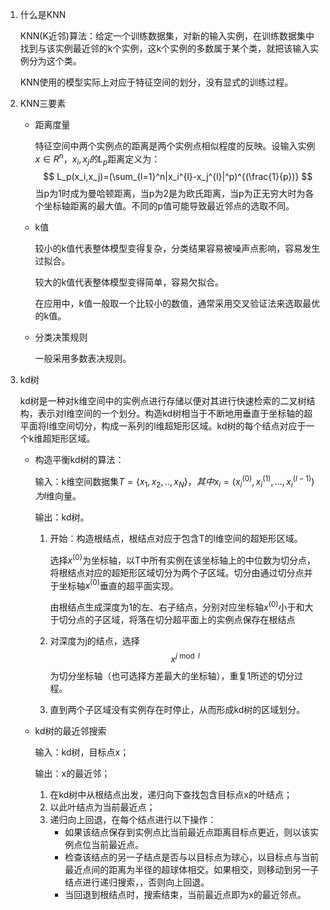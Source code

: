 1. 什么是KNN

   KNN(K近邻)算法：给定一个训练数据集，对新的输入实例，在训练数据集中找到与该实例最近邻的k个实例，这k个实例的多数属于某个类，就把该输入实例分为这个类。

   KNN使用的模型实际上对应于特征空间的划分，没有显式的训练过程。

2. KNN三要素

   - 距离度量

     特征空间中两个实例点的距离是两个实例点相似程度的反映。设输入实例$x\in R^n$$，$$x_i,x_j$$的$$L_p$距离定义为：
     $$
     L_p(x_i,x_j)=(\sum_{l=1}^n|x_i^{l}-x_j^{l}|^p)^{(\frac{1}{p})}
     $$
     当p为1时成为曼哈顿距离，当p为2是为欧氏距离，当p为正无穷大时为各个坐标轴距离的最大值。不同的p值可能导致最近邻点的选取不同。

   - k值

     较小的k值代表整体模型变得复杂，分类结果容易被噪声点影响，容易发生过拟合。

     较大的k值代表整体模型变得简单，容易欠拟合。

     在应用中，k值一般取一个比较小的数值，通常采用交叉验证法来选取最优的k值。

   - 分类决策规则

     一般采用多数表决规则。

3. kd树

   kd树是一种对k维空间中的实例点进行存储以便对其进行快速检索的二叉树结构，表示对l维空间的一个划分。构造kd树相当于不断地用垂直于坐标轴的超平面将l维空间切分，构成一系列的l维超矩形区域。kd树的每个结点对应于一个k维超矩形区域。

   - 构造平衡kd树的算法：

     输入：k维空间数据集$T=\{x_1,x_2,..,x_N\}$$，其中$$x_i=(x_i^{(0)},x_i^{(1)},...,x_i^{(l-1)})$$为$$l$维向量。

     输出：kd树。

     1. 开始：构造根结点，根结点对应于包含T的l维空间的超矩形区域。

        选择$x^{(0)}$为坐标轴，以T中所有实例在该坐标轴上的中位数为切分点，将根结点对应的超矩形区域切分为两个子区域。切分由通过切分点并于坐标轴$x^{(0)}$垂直的超平面实现。

        由根结点生成深度为1的左、右子结点，分别对应坐标轴$x^{(0)}$小于和大于切分点的子区域，将落在切分超平面上的实例点保存在根结点

     2. 对深度为j的结点，选择$$x^{j\bmod l}$$为切分坐标轴（也可选择方差最大的坐标轴），重复1所述的切分过程。
     3. 直到两个子区域没有实例存在时停止，从而形成kd树的区域划分。

   - kd树的最近邻搜索

     输入：kd树，目标点x；

     输出：x的最近邻；

     1. 在kd树中从根结点出发，递归向下查找包含目标点x的叶结点；
     2. 以此叶结点为当前最近点；
     3. 递归向上回退，在每个结点进行以下操作：
        - 如果该结点保存到实例点比当前最近点距离目标点更近，则以该实例点位当前最近点。
        - 检查该结点的另一子结点是否与以目标点为球心，以目标点与当前最近点间的距离为半径的超球体相交。如果相交，则移动到另一子结点进行递归搜索，，否则向上回退。
        - 当回退到根结点时，搜索结束，当前最近点即为x的最近邻点。

   

   

   